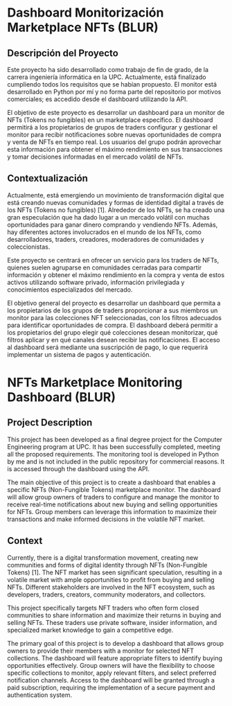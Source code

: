 # Dashboard Monitorización Marketplace NFTs (BLUR)

## Descripción del Proyecto
Este proyecto ha sido desarrollado como trabajo de fin de grado, de la carrera ingeniería informática en la UPC. Actualmente, está finalizado cumpliendo todos los requisitos que se habían propuesto. El monitor está desarrollado en Python por mí y no forma parte del repositorio por motivos comerciales; es accedido desde el dashboard utilizando la API.

El objetivo de este proyecto es desarrollar un dashboard para un monitor de NFTs (Tokens no fungibles) en un marketplace específico. El dashboard permitirá a los propietarios de grupos de traders configurar y gestionar el monitor para recibir notificaciones sobre nuevas oportunidades de compra y venta de NFTs en tiempo real. Los usuarios del grupo podrán aprovechar esta información para obtener el máximo rendimiento en sus transacciones y tomar decisiones informadas en el mercado volátil de NFTs.
## Contextualización

Actualmente, está emergiendo un movimiento de transformación digital que está creando nuevas comunidades y formas de identidad digital a través de los NFTs (Tokens no fungibles) [1]. Alrededor de los NFTs, se ha creado una gran especulación que ha dado lugar a un mercado volátil con muchas oportunidades para ganar dinero comprando y vendiendo NFTs. Además, hay diferentes actores involucrados en el mundo de los NFTs, como desarrolladores, traders, creadores, moderadores de comunidades y coleccionistas.

Este proyecto se centrará en ofrecer un servicio para los traders de NFTs, quienes suelen agruparse en comunidades cerradas para compartir información y obtener el máximo rendimiento en la compra y venta de estos activos utilizando software privado, información privilegiada y conocimientos especializados del mercado.

El objetivo general del proyecto es desarrollar un dashboard que permita a los propietarios de los grupos de traders proporcionar a sus miembros un monitor para las colecciones NFT seleccionadas, con los filtros adecuados para identificar oportunidades de compra. El dashboard deberá permitir a los propietarios del grupo elegir qué colecciones desean monitorizar, qué filtros aplicar y en qué canales desean recibir las notificaciones. El acceso al dashboard será mediante una suscripción de pago, lo que requerirá implementar un sistema de pagos y autenticación.




# NFTs Marketplace Monitoring Dashboard (BLUR)

## Project Description

This project has been developed as a final degree project for the Computer Engineering program at UPC. It has been successfully completed, meeting all the proposed requirements. The monitoring tool is developed in Python by me and is not included in the public repository for commercial reasons. It is accessed through the dashboard using the API.

The main objective of this project is to create a dashboard that enables a specific NFTs (Non-Fungible Tokens) marketplace monitor. The dashboard will allow group owners of traders to configure and manage the monitor to receive real-time notifications about new buying and selling opportunities for NFTs. Group members can leverage this information to maximize their transactions and make informed decisions in the volatile NFT market.
## Context

Currently, there is a digital transformation movement, creating new communities and forms of digital identity through NFTs (Non-Fungible Tokens) [1]. The NFT market has seen significant speculation, resulting in a volatile market with ample opportunities to profit from buying and selling NFTs. Different stakeholders are involved in the NFT ecosystem, such as developers, traders, creators, community moderators, and collectors.

This project specifically targets NFT traders who often form closed communities to share information and maximize their returns in buying and selling NFTs. These traders use private software, insider information, and specialized market knowledge to gain a competitive edge.

The primary goal of this project is to develop a dashboard that allows group owners to provide their members with a monitor for selected NFT collections. The dashboard will feature appropriate filters to identify buying opportunities effectively. Group owners will have the flexibility to choose specific collections to monitor, apply relevant filters, and select preferred notification channels. Access to the dashboard will be granted through a paid subscription, requiring the implementation of a secure payment and authentication system.
